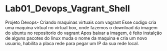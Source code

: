 # Lab01_Devops_Vagrant_Shell
Projeto Devops- Criando maquinas virtuais com vagrant
Esse codigo cria uma maquina virtual no virtual box, onde fazemos o download da imagem do ubuntu no repositorio do vagrant
Apos baixar a imagem, é feito instalção de alguns pacotes do linux muda o nome da maquina e cria um novo usuario, habilita
a placa rede para pegar um IP da sua rede local.

